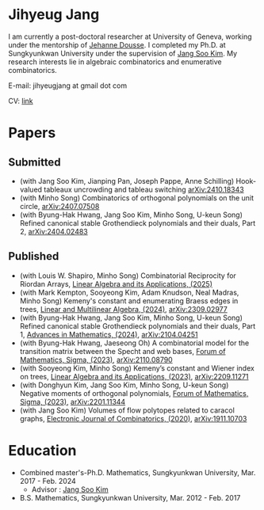 # Jihyeug Jang
I am currently a post-doctoral researcher at University of Geneva, working under the mentorship of [Jehanne Dousse](https://www.unige.ch/~doussej/). 
I completed my Ph.D. at Sungkyunkwan University under the supervision of [Jang Soo Kim](https://jangsookim.github.io/). 
My research interests lie in algebraic combinatorics and enumerative combinatorics.

E-mail: jihyeugjang at gmail dot com

CV: [link](CV.pdf)

# Papers
## Submitted
- (with Jang Soo Kim, Jianping Pan, Joseph Pappe, Anne Schilling) Hook-valued tableaux uncrowding and tableau switching [arXiv:2410.18343](https://arxiv.org/abs/2410.18343)
- (with Minho Song) Combinatorics of orthogonal polynomials on the unit circle, [arXiv:2407.07508](https://arxiv.org/abs/2407.07508)
- (with Byung-Hak Hwang, Jang Soo Kim, Minho Song, U-keun Song) Refined canonical stable Grothendieck polynomials and their duals, Part 2, [arXiv:2404.02483](https://arxiv.org/abs/2404.02483)
## Published
- (with Louis W. Shapiro, Minho Song) Combinatorial Reciprocity for Riordan Arrays, [Linear Algebra and its Applications, (2025)](https://www.sciencedirect.com/science/article/pii/S0024379525000527?utm_campaign=STMJ_219742_AUTH_SERV_PA&utm_medium=email&utm_acid=254532354&SIS_ID=&dgcid=STMJ_219742_AUTH_SERV_PA&CMX_ID=&utm_in=DM540521&utm_source=AC_)
- (with Mark Kempton, Sooyeong Kim, Adam Knudson, Neal Madras, Minho Song) Kemeny's constant and enumerating Braess edges in trees, [Linear and Multilinear Algebra, (2024)](https://www.tandfonline.com/doi/full/10.1080/03081087.2024.2435403?scroll=top&needAccess=true), [arXiv:2309.02977](https://arxiv.org/abs/2309.02977)
- (with Byung-Hak Hwang, Jang Soo Kim, Minho Song, U-keun Song) Refined canonical stable Grothendieck polynomials and their duals, Part 1, 
[Advances in Mathematics, (2024)](https://www.sciencedirect.com/science/article/pii/S0001870824001853?dgcid=author), 
[arXiv:2104.04251](https://arxiv.org/abs/2104.04251)
- (with Byung-Hak Hwang, Jaeseong Oh) A combinatorial model for the transition matrix between the Specht and web bases,
[Forum of Mathematics, Sigma, (2023)](https://www.cambridge.org/core/journals/forum-of-mathematics-sigma/article/combinatorial-model-for-the-transition-matrix-between-the-specht-and-operatorname-sl2web-bases/1E5B0654E82442C936CD9DB00D333715), 
[arXiv:2110.08790](https://arxiv.org/abs/2110.08790)
- (with Sooyeong Kim, Minho Song) Kemeny’s constant and Wiener index on trees, 
[Linear Algebra and its Applications, (2023)](https://www.sciencedirect.com/science/article/pii/S0024379523002124), 
[arXiv:2209.11271](https://arxiv.org/abs/2209.11271)
- (with Donghyun Kim, Jang Soo Kim, Minho Song, U-keun Song) Negative moments of orthogonal polynomials, 
[Forum of Mathematics, Sigma, (2023)](https://www.cambridge.org/core/journals/forum-of-mathematics-sigma/article/negative-moments-of-orthogonal-polynomials/C3823C72FBAA0433573CD652A9B8E669), 
[arXiv:2201.11344](https://arxiv.org/abs/2201.11344)
- (with Jang Soo Kim) Volumes of flow polytopes related to caracol graphs, 
[Electronic Journal of Combinatorics, (2020)](https://www.combinatorics.org/ojs/index.php/eljc/article/view/v27i4p21), 
[arXiv:1911.10703](https://arxiv.org/abs/1911.10703) 

# Education
 - Combined master's-Ph.D. Mathematics, Sungkyunkwan University, Mar. 2017 - Feb. 2024
   - Advisor : [Jang Soo Kim](https://jangsookim.github.io)
 - B.S. Mathematics, Sungkyunkwan University, Mar. 2012 - Feb. 2017
